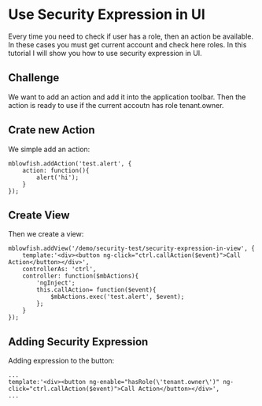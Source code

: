 # Use Security Expression in UI

Every time you need to check if user has a role, then an action be available. In these
cases you must get current account and check here roles. In this tutorial I will show
you how to use security expression in UI.


## Challenge

We want to add an action and add it into the application toolbar. Then the action is 
ready to use if the current accoutn has role tenant.owner.


## Crate new Action

We simple add an action:

	mblowfish.addAction('test.alert', {
		action: function(){
			alert('hi');
		}
	});

## Create View

Then we create a view:

	mblowfish.addView('/demo/security-test/security-expression-in-view', {
		template:'<div><button ng-click="ctrl.callAction($event)">Call Action</button></div>',
		controllerAs: 'ctrl',
		controller: function($mbActions){
			'ngInject';
			this.callAction= function($event){
				$mbActions.exec('test.alert', $event);
			};
		}
	});
	
## Adding Security Expression

Adding expression to the button:


	...
	template:'<div><button ng-enable="hasRole(\'tenant.owner\')" ng-click="ctrl.callAction($event)">Call Action</button></div>',
	...
	

